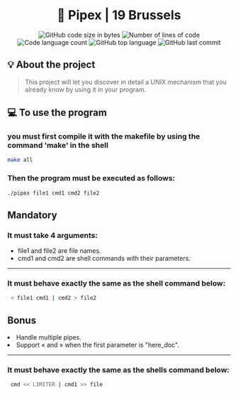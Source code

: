 <h1 align="center">
	📖 Pipex | 19 Brussels
</h1>

<p align="center">
	<img alt="GitHub code size in bytes" src="https://img.shields.io/github/languages/code-size/DanNoKenshi/Pipex?color=lightblue" />
	<img alt="Number of lines of code" src="https://img.shields.io/tokei/lines/github/DanNoKenshi/Pipex?color=critical" />
	<img alt="Code language count" src="https://img.shields.io/github/languages/count/DanNoKenshi/Pipex?color=yellow" />
	<img alt="GitHub top language" src="https://img.shields.io/github/languages/top/DanNoKenshi/Pipex?color=blue" />
	<img alt="GitHub last commit" src="https://img.shields.io/github/last-commit/DanNoKenshi/Pipex?color=green" />
</p>

## 💡 About the project

>This project will let you discover in detail a UNIX mechanism that you already know
>by using it in your program.

## 💻 To use the program 
<h3>you must first compile it with the makefile by using the command 'make' in the shell</h3>

```bash
make all
```

<h3>Then the program must be executed as follows: </h3>

```bash
./pipex file1 cmd1 cmd2 file2
```

<h2> Mandatory </h2>
<h3> It must take 4 arguments:</h3>
<p> <ul>
<li> file1 and file2 are file names.
<li> cmd1 and cmd2 are shell commands with their parameters.
</ul> </p>

------------

<h3>It must behave exactly the same as the shell command below:</h3>

```bash
 < file1 cmd1 | cmd2 > file2
```
<h2> Bonus </h2>
<li> Handle multiple pipes.
<li> Support « and » when the first parameter is "here_doc".

------------

<h3>It must behave exactly the same as the shells command below:</h3>

```bash
 cmd << LIMITER | cmd1 >> file
```
